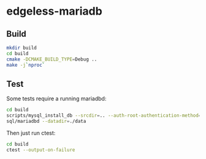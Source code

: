 # edgeless-mariadb

## Build
```sh
mkdir build
cd build
cmake -DCMAKE_BUILD_TYPE=Debug ..
make -j`nproc`
```

## Test
Some tests require a running mariadbd:
```sh
cd build
scripts/mysql_install_db --srcdir=.. --auth-root-authentication-method=normal --no-defaults
sql/mariadbd --datadir=./data
```

Then just run ctest:
```sh
cd build
ctest --output-on-failure
```

